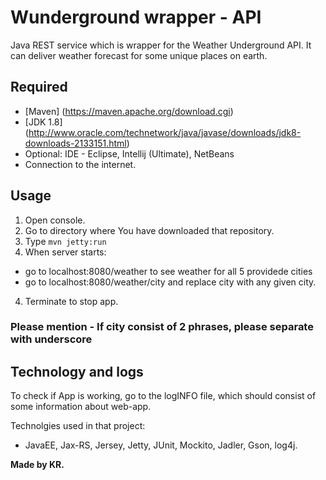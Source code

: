 # Wunderground wrapper - API

Java REST service which is wrapper for the Weather Underground API. It can deliver weather forecast for some unique places on earth.

## Required
* [Maven] (https://maven.apache.org/download.cgi)
* [JDK 1.8] (http://www.oracle.com/technetwork/java/javase/downloads/jdk8-downloads-2133151.html)
* Optional: IDE - Eclipse, Intellij (Ultimate), NetBeans
* Connection to the internet.

## Usage 
1. Open console.
2. Go to directory where You have downloaded that repository. 
2. Type ```mvn jetty:run```
3. When server starts:
  - go to localhost:8080/weather to see weather for all 5 providede cities
  - go to localhost:8080/weather/city and replace city with any given city.
4. Terminate to stop app.

### Please mention - If city consist of 2 phrases, please separate with underscore

## Technology and logs
To check if App is working, go to the logINFO file, which should consist of some information about web-app.

Technolgies used in that project: 
- JavaEE, Jax-RS, Jersey, Jetty, JUnit, Mockito, Jadler, Gson, log4j. 

**Made by KR.**